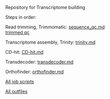Repository for Transcriptome building

Steps in order:

Read trimming, Trimmomatic: [sequence_qc.md](https://github.com/meschedl/Echinometra_RNASeq/blob/master/sequence_qc.md)  
[trimmed qc](https://github.com/meschedl/Echinometra_RNASeq/tree/master/Raw_Data_QC)

Transcriptome assembly, Trinity: [trinity.md](https://github.com/meschedl/Echinometra_RNASeq/blob/master/trinity.md)

CD-hit: [CD-hit.md](https://github.com/meschedl/Echinometra_RNASeq/blob/master/CD-hit.md)

Transdecoder: [transdecoder.md](https://github.com/meschedl/Echinometra_RNASeq/blob/master/transdecoder.md)

Orthofinder: [orthofinder.md](https://github.com/meschedl/Echinometra_RNASeq/blob/master/orthofinder.md)

[All job scripts](https://github.com/meschedl/Echinometra_RNASeq/tree/master/SLURM_scripts)

[All outfiles](https://github.com/meschedl/Echinometra_RNASeq/tree/master/Out_Files)
